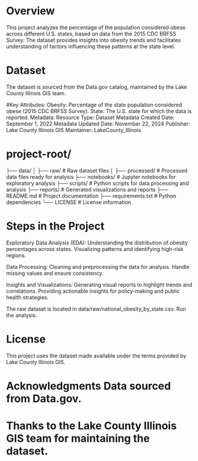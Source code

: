# Overview
This project analyzes the percentage of the population considered obese across different U.S. states, based on data from the 2015 CDC BRFSS Survey. The dataset provides insights into obesity trends and facilitates understanding of factors influencing these patterns at the state level.

# Dataset
The dataset is sourced from the Data.gov catalog, maintained by the Lake County Illinois GIS team.

#Key Attributes:
Obesity: Percentage of the state population considered obese (2015 CDC BRFSS Survey).
State: The U.S. state for which the data is reported.
Metadata:
Resource Type: Dataset
Metadata Created Date: September 1, 2022
Metadata Updated Date: November 22, 2024
Publisher: Lake County Illinois GIS
Maintainer: LakeCounty_Illinois

# project-root/
├── data/
│   ├── raw/               # Raw dataset files
│   ├── processed/         # Processed data files ready for analysis
├── notebooks/             # Jupyter notebooks for exploratory analysis
├── scripts/               # Python scripts for data processing and analysis
├── reports/               # Generated visualizations and reports
├── README.md              # Project documentation
├── requirements.txt       # Python dependencies
└── LICENSE                # License information

# Steps in the Project
Exploratory Data Analysis (EDA): Understanding the distribution of obesity percentages across states. Visualizing patterns and identifying high-risk regions.

Data Processing: Cleaning and preprocessing the data for analysis. Handle missing values and ensure consistency.

Insights and Visualizations: Generating visual reports to highlight trends and correlations. Providing actionable insights for policy-making and public health strategies.

The raw dataset is located in data/raw/national_obesity_by_state.csv.
Run the analysis:

# License
This project uses the dataset made available under the terms provided by Lake County Illinois GIS.

# Acknowledgments Data sourced from Data.gov.

# Thanks to the Lake County Illinois GIS team for maintaining the dataset.
